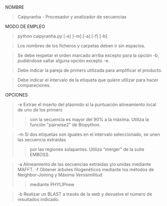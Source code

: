NOMBRE
> Caipyranha - Procesador y analizador de secuencias

MODO DE EMPLEO
> python caipyranha.py [-e] [-m] [-a] [-f] [-b]

> Los nombres de los ficheros y carpetas deben ir sin espacios.

> Se debe respetar el orden marcado arriba excepto para la opción -b, pudiéndose saltar alguna
> opción excepto -e.

> Debe indicar la pareja de primers utilizada para amplificar el producto.

> Debe indicar el intervalo de la etiqueta que quiere utilizar para hacer comparaciones.

OPCIONES
> -e 	 Extrae el inserto del plásmido si la puntuación alineamiento local de uno de los primers
> > con la secuencia es mayor del 90% a la máxima. Utiliza la función "pairwise2" de Biopython.

> -m 	 Si dos etiquetas son iguales en el intervalo seleccionado, se unen las secuencia extraídas
> > por las regiones solapantes. Utiliza "merger" de la suite EMBOSS.

> -a 	 Alineamiento de las secuencias extraídas y/o unidas mediante MAFFT.
> -f 	 Obtener árboles filogenéticos mediante los métodos de Neighbor-Joining y Máxima Verosimilitud
> > mediante PHYLIPnew

> -b 	 Realizar un BLAST a través de la web y devuelve el número de resultados indicado.